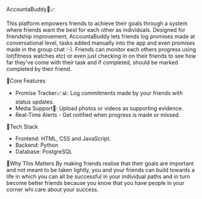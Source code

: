 AccountaBuddy🎯📈

This platform empowers friends to achieve their goals through a system where friends want the best for each other as individuals. Designed for friendship improvement, AccountaBuddy lets friends log promises made at conversational level, tasks added manually into the app and even promises made in the group chat :-). Friends can monitor each others progress using Iot(fitness watches etc) or even just checking in on their friends to see how far they've come with their task and if completed, should be marked completed by their friend.

🌟Core Features
- Promise Tracker📈📊: Log commitments made by your friends with status updates.
- Media Support📸: Upload photos or videos as supporting evidence.
- Real-Time Alerts - Get notified when progress is made or missed.

🧰Tech Stack
- Frontend: HTML, CSS and JavaScript.
- Backend: Python
- Database: PostgreSQL

🚀Why This Matters
By making friends realise that their goals are important and not meant to be taken lightly, you and your friends can build towards a life in which you can all be successful in your individual paths and in turn become better friends because you know that you have people in your corner whi care about your success. 
